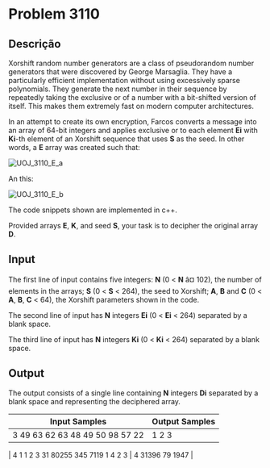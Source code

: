 # Problem 3110

Descrição
----------

Xorshift random number generators are a class of pseudorandom number generators that were discovered by George Marsaglia. They have a particularly efficient implementation without using excessively sparse polynomials. They generate the next number in their sequence by repeatedly taking the exclusive or of a number with a bit-shifted version of itself. This makes them extremely fast on modern computer architectures.

In an attempt to create its own encryption, Farcos converts a message into an array of 64-bit integers and applies exclusive or to each element **Ei** with **Ki**-th element of an Xorshift sequence that uses **S** as the seed. In other words, a **E** array was created such that:

![UOJ_3110_E_a](https://resources.beecrowd.com/gallery/images/problems/UOJ_3110_E_a.png)

An this:

![UOJ_3110_E_b](https://resources.beecrowd.com/gallery/images/problems/UOJ_3110_E_b.png)

The code snippets shown are implemented in c++.

Provided arrays **E**, **K**, and seed **S**, your task is to decipher the original array **D**.

Input
-----

The first line of input contains five integers: **N** (0 < **N** â¤ 102), the number of elements in the arrays; **S** (0 < **S** < 264), the seed to Xorshift; **A**, **B** and **C** (0 < **A**, **B**, **C** < 64), the Xorshift parameters shown in the code.

The second line of input has **N** integers **Ei** (0 < **Ei** < 264) separated by a blank space.

The third line of input has **N** integers **Ki** (0 < **Ki** < 264) separated by a blank space.

Output
------

The output consists of a single line containing **N** integers **Di** separated by a blank space and representing the deciphered array.


| Input Samples | Output Samples |
| --- | --- |
| 3 49 63 62 63 48 49 50 98 57 22 | 1 2 3 |

| 4 1 1 2 3 31 80255 345 7119 1 4 2 3 | 4 31396 79 1947 |

